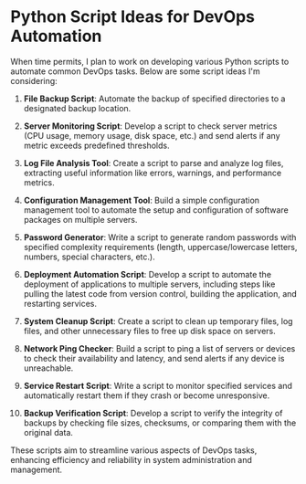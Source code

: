 # Python Script Ideas for DevOps Automation

When time permits, I plan to work on developing various Python scripts to automate common DevOps tasks. Below are some script ideas I'm considering:

1. **File Backup Script**: Automate the backup of specified directories to a designated backup location.

2. **Server Monitoring Script**: Develop a script to check server metrics (CPU usage, memory usage, disk space, etc.) and send alerts if any metric exceeds predefined thresholds.

3. **Log File Analysis Tool**: Create a script to parse and analyze log files, extracting useful information like errors, warnings, and performance metrics.

4. **Configuration Management Tool**: Build a simple configuration management tool to automate the setup and configuration of software packages on multiple servers.

5. **Password Generator**: Write a script to generate random passwords with specified complexity requirements (length, uppercase/lowercase letters, numbers, special characters, etc.).

6. **Deployment Automation Script**: Develop a script to automate the deployment of applications to multiple servers, including steps like pulling the latest code from version control, building the application, and restarting services.

7. **System Cleanup Script**: Create a script to clean up temporary files, log files, and other unnecessary files to free up disk space on servers.

8. **Network Ping Checker**: Build a script to ping a list of servers or devices to check their availability and latency, and send alerts if any device is unreachable.

9. **Service Restart Script**: Write a script to monitor specified services and automatically restart them if they crash or become unresponsive.

10. **Backup Verification Script**: Develop a script to verify the integrity of backups by checking file sizes, checksums, or comparing them with the original data.

These scripts aim to streamline various aspects of DevOps tasks, enhancing efficiency and reliability in system administration and management.
